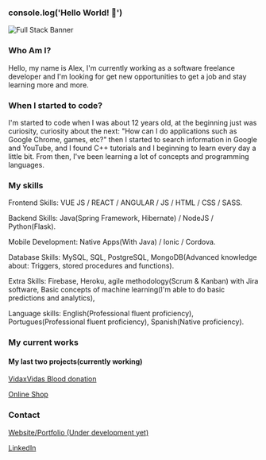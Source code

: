### console.log('Hello World! 👋')

![Full Stack Banner](https://metricoidtech.com/wp-content/uploads/2019/03/banner-meanstack-background.png)

### Who Am I?
Hello, my name is Alex, I'm currently working as a software freelance developer and I'm looking for get new opportunities to get a job and stay learning more and more.

### When I started to code?
I'm started to code when I was about 12 years old, at the beginning just was curiosity, curiosity about the next: "How can I do applications such as Google Chrome, games, etc?" then I started to search information in Google and YouTube, and I found C++ tutorials and I beginning to learn every day a little bit.
From then, I've been learning a lot of concepts and programming languages.

### My skills
Frontend Skills: VUE JS / REACT / ANGULAR / JS / HTML / CSS / SASS.

Backend Skills: Java(Spring Framework, Hibernate) / NodeJS / Python(Flask).

Mobile Development: Native Apps(With Java) / Ionic / Cordova.

Database Skills: MySQL, SQL, PostgreSQL, MongoDB(Advanced knowledge about: Triggers, stored procedures and functions).

Extra Skills: Firebase, Heroku, agile methodology(Scrum & Kanban) with Jira software, Basic concepts of machine learning(I'm able to do basic predictions and analytics),

Language skills: English(Professional fluent proficiency), Portugues(Professional fluent proficiency), Spanish(Native proficiency).

### My current works
#### My last two projects(currently working)
[VidaxVidas Blood donation](https://vidaxvidas.herokuapp.com/)

[Online Shop](https://mtienda.herokuapp.com/)

### Contact
[Website/Portfolio (Under development yet)](https://alexvegadev-portfolio.herokuapp.com/)

[LinkedIn](https://www.linkedin.com/in/alex-gabriel-peiretti-vega-73312a191/)
